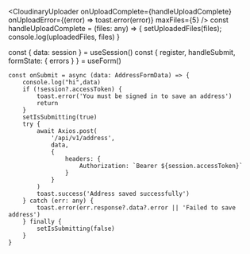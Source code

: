    <CloudinaryUploader
          onUploadComplete={handleUploadComplete}
          onUploadError={(error) => toast.error(error)}
          maxFiles={5}
        />
        const handleUploadComplete = (files: any) => {
    setUploadedFiles(files);
    console.log(uploadedFiles, files)
  }




  const { data: session } = useSession()
    const {
        register,
        handleSubmit,
        formState: { errors }
    } = useForm<AddressFormData>()

    const onSubmit = async (data: AddressFormData) => {
        console.log("hi",data)
        if (!session?.accessToken) {
            toast.error('You must be signed in to save an address')
            return
        }
        setIsSubmitting(true)
        try {
            await Axios.post(
                '/api/v1/address',
                data,
                {
                    headers: {
                        Authorization: `Bearer ${session.accessToken}`
                    }
                }
            )
            toast.success('Address saved successfully')
        } catch (err: any) {
            toast.error(err.response?.data?.error || 'Failed to save address')
        } finally {
            setIsSubmitting(false)
        }
    }